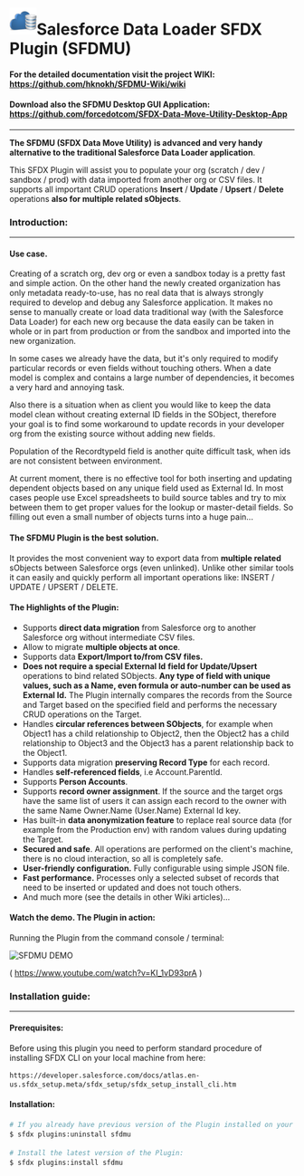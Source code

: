 # ![SFDMU](src/images/logo.png)Salesforce Data Loader SFDX Plugin (SFDMU)

#### For the detailed documentation visit the project WIKI:  https://github.com/hknokh/SFDMU-Wiki/wiki

#### Download also the SFDMU Desktop GUI Application:   https://github.com/forcedotcom/SFDX-Data-Move-Utility-Desktop-App

----



**The SFDMU (SFDX Data Move Utility)** **is advanced and very handy alternative to the traditional Salesforce Data Loader application**. 

This SFDX Plugin will assist you to populate your org (scratch / dev / sandbox / prod) with data imported from another org or CSV files. It supports all important CRUD operations **Insert** / **Update** / **Upsert** / **Delete** operations **also for multiple related sObjects**.



### Introduction:

----

#### Use case.

Creating of a scratch org, dev org or even a sandbox today is a pretty fast and simple action. On the other hand the newly created organization has only metadata ready-to-use, has no real data that is always strongly required to develop and debug any Salesforce application. It makes no sense to manually create or load data traditional way (with the Salesforce Data Loader) for each new org because the data easily can be taken in whole or in part from  production or from the sandbox and imported into the new organization. 

In some cases we already have the data, but it's only required to modify particular records or even fields without touching others. When a date model is complex and contains a large number of dependencies, it becomes a very hard and annoying task. 

Also there is a situation when as client you would like to keep the data model clean without creating external ID fields in the SObject, therefore your goal is to find some workaround to update records in your developer org from the existing source without adding new fields. 

Population of the RecordtypeId field is another quite difficult task, when ids are not consistent between environment.

At current moment, there is no effective tool for both inserting and updating dependent objects based on any unique field used as External Id.  In most cases people use Excel spreadsheets to build source tables and try to mix between them to get proper values for the lookup or master-detail fields. So filling out even a small number of objects turns into a huge pain...



####  The SFDMU Plugin is the best solution.

It provides the most convenient way to export data from **multiple related** sObjects between Salesforce orgs (even unlinked).  Unlike other similar tools it can easily and quickly perform all important operations like: INSERT / UPDATE / UPSERT / DELETE.



#### The Highlights of the Plugin:

- Supports **direct data migration** from Salesforce org to another Salesforce org without intermediate CSV files.
- Allow to migrate **multiple objects at once**.
- Supports data **Export/Import  to/from  CSV files.**
- **Does not require a special External Id** **field for Update/Upsert** operations to bind related SObjects. **Any type of field with unique values, such as a Name, even formula or auto-number can be used as External Id.** The Plugin internally compares the records from the Source and Target based on the specified field and performs the necessary CRUD operations on the Target.
- Handles **circular references between SObjects**, for example when Object1 has a child relationship to Object2, then the Object2 has a child relationship to Object3 and the Object3 has a parent relationship back to the Object1.
- Supports data migration **preserving Record Type** for each record.
- Handles **self-referenced fields**, i.e  Account.ParentId. 
- Supports **Person Accounts**.
- Supports **record owner assignment**. If the source and the target orgs have the same list of users it can assign each record to the owner with the same Name Owner.Name (User.Name) External Id key.
- Has built-in  **data anonymization feature**  to replace real source data (for example from  the Production env)  with random values during updating the Target.
- **Secured and safe**. All operations are performed on the client's machine, there is no cloud interaction, so all is completely safe.
- **User-friendly configuration.**  Fully configurable using simple JSON file.
- **Fast performance.** Processes only a selected subset of records that need to be inserted or updated and does not touch others.
- And much more (see the details in other Wiki articles)...




#### Watch the demo. The Plugin in action:

Running the Plugin from the command console / terminal:

![SFDMU DEMO](https://img.youtube.com/vi/KI_1vD93prA/hqdefault.jpg)

( https://www.youtube.com/watch?v=KI_1vD93prA )





### Installation guide:

----

#### Prerequisites:

Before using this plugin you need to perform standard procedure of installing SFDX CLI on your local machine from  here:

```
https://developer.salesforce.com/docs/atlas.en-us.sfdx_setup.meta/sfdx_setup/sfdx_setup_install_cli.htm
```



#### Installation:

```bash
# If you already have previous version of the Plugin installed on your local machine and want to update it, first uninstall the previous version:
$ sfdx plugins:uninstall sfdmu

# Install the latest version of the Plugin:
$ sfdx plugins:install sfdmu
```

